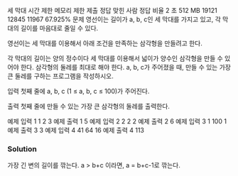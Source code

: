 세 막대
시간 제한	메모리 제한	제출	정답	맞힌 사람	정답 비율
2 초	512 MB	19121	12845	11967	67.925%
문제
영선이는 길이가 a, b, c인 세 막대를 가지고 있고, 각 막대의 길이를 마음대로 줄일 수 있다.

영선이는 세 막대를 이용해서 아래 조건을 만족하는 삼각형을 만들려고 한다.

각 막대의 길이는 양의 정수이다
세 막대를 이용해서 넓이가 양수인 삼각형을 만들 수 있어야 한다.
삼각형의 둘레를 최대로 해야 한다.
a, b, c가 주어졌을 때, 만들 수 있는 가장 큰 둘레를 구하는 프로그램을 작성하시오. 

입력
첫째 줄에 a, b, c (1 ≤ a, b, c ≤ 100)가 주어진다.

출력
첫째 줄에 만들 수 있는 가장 큰 삼각형의 둘레를 출력한다.

예제 입력 1 
1 2 3
예제 출력 1 
5
예제 입력 2 
2 2 2
예제 출력 2 
6
예제 입력 3 
1 100 1
예제 출력 3 
3
예제 입력 4 
41 64 16
예제 출력 4 
113

### Solution
가장 긴 변의 길이를 깎는다.
a > b+c 이라면, a = b+c-1로 깎는다.
